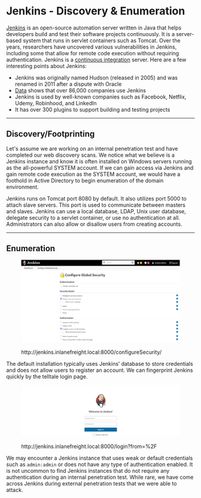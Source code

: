 # Jenkins - Discovery & Enumeration

[Jenkins](https://www.jenkins.io/) is an open-source automation server written in Java that helps developers build and test their software projects continuously. It is a server-based system that runs in servlet containers such as Tomcat. Over the years, researchers have uncovered various vulnerabilities in Jenkins, including some that allow for remote code execution without requiring authentication. Jenkins is a [continuous integration](https://en.wikipedia.org/wiki/Continuous_integration) server. Here are a few interesting points about Jenkins:

* Jenkins was originally named Hudson (released in 2005) and was renamed in 2011 after a dispute with Oracle
* [Data](https://discovery.hgdata.com/product/jenkins) shows that over 86,000 companies use Jenkins
* Jenkins is used by well-known companies such as Facebook, Netflix, Udemy, Robinhood, and LinkedIn
* It has over 300 plugins to support building and testing projects

***

## Discovery/Footprinting

Let's assume we are working on an internal penetration test and have completed our web discovery scans. We notice what we believe is a Jenkins instance and know it is often installed on Windows servers running as the all-powerful SYSTEM account. If we can gain access via Jenkins and gain remote code execution as the SYSTEM account, we would have a foothold in Active Directory to begin enumeration of the domain environment.

Jenkins runs on Tomcat port 8080 by default. It also utilizes port 5000 to attach slave servers. This port is used to communicate between masters and slaves. Jenkins can use a local database, LDAP, Unix user database, delegate security to a servlet container, or use no authentication at all. Administrators can also allow or disallow users from creating accounts.

***

## Enumeration

<figure><img src="../../../../.gitbook/assets/image (4) (1) (1) (1) (1) (1) (1) (1) (1) (1) (1) (1) (1) (1) (1) (1) (1).png" alt=""><figcaption><p>http://jenkins.inlanefreight.local:8000/configureSecurity/</p></figcaption></figure>

The default installation typically uses Jenkins’ database to store credentials and does not allow users to register an account. We can fingerprint Jenkins quickly by the telltale login page.

<figure><img src="../../../../.gitbook/assets/image (1) (1) (1) (1) (1) (1) (1) (1) (1) (1) (1) (1) (1) (1) (1) (1) (1) (1) (1) (1) (1) (1) (1) (1) (1) (1) (1) (1) (1) (1) (1) (1) (1) (1) (1) (1) (1) (1) (1) (1) (1) (1) (1) (1) (1) (1) (1) (1) (1).png" alt=""><figcaption><p>http://jenkins.inlanefreight.local:8000/login?from=%2F</p></figcaption></figure>

We may encounter a Jenkins instance that uses weak or default credentials such as `admin:admin` or does not have any type of authentication enabled. It is not uncommon to find Jenkins instances that do not require any authentication during an internal penetration test. While rare, we have come across Jenkins during external penetration tests that we were able to attack.
